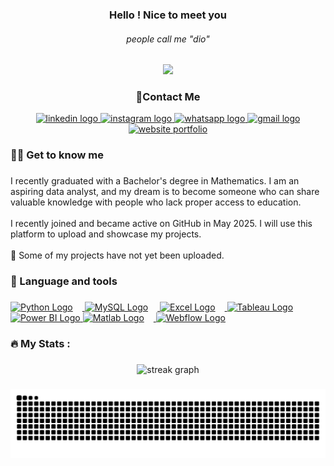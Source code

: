 ###

<h3 align="center">Hello ! Nice to meet you</h3>
<h6 align="center"> people call me "dio"</h6>

###
<div align="center">
  <img height="150" src="https://media.giphy.com/media/g4N6wTrf1v6yQ/giphy.gif?cid=ecf05e47k0imi4ffejbcyq1tgpuc75dg2kgvt0g2ib0oel9i&ep=v1_gifs_search&rid=giphy.gif&ct=g"  />
</div>

###

###
<h3 align="center"> 📲Contact Me   </h3>
<div align="center">
  <a href="https://www.linkedin.com/in/audiosetowiguno/" target="_blank">
    <img src="https://img.shields.io/static/v1?message=LinkedIn&logo=linkedin&label=&color=0077B5&logoColor=white&labelColor=&style=for-the-badge" height="25" alt="linkedin logo" />
  </a>
  <a href="https://www.instagram.com/dioy._/" target="_blank">
    <img src="https://img.shields.io/static/v1?message=Instagram&logo=instagram&label=&color=E4405F&logoColor=white&labelColor=&style=for-the-badge" height="25" alt="instagram logo" />
  </a>
  <a href="https://wa.me/6287764962146" target="_blank">
    <img src="https://img.shields.io/static/v1?message=WhatsApp&logo=whatsapp&label=&color=25D366&logoColor=white&labelColor=&style=for-the-badge" height="25" alt="whatsapp logo" />
  </a>
  <a href="mailto:audiosetowiguno@gmail.com" target="_blank">
    <img src="https://img.shields.io/static/v1?message=Gmail&logo=gmail&label=&color=D14836&logoColor=white&labelColor=&style=for-the-badge" height="25" alt="gmail logo" />
  </a>
</div>

<div align="center">
  <a href="https://bit.ly/Portfolio-Website-DataAnalyst" target="_blank">
    <img src="https://img.shields.io/badge/My%20Website%20Portfolio-blue?style=for-the-badge" height="25" alt="website portfolio" />
  </a>
</div>

###

<h3 align="left">👩‍💻  Get to know me</h3>

###

<p align="left">I recently graduated with a Bachelor's degree in Mathematics. I am an aspiring data analyst, and my dream is to become someone who can share valuable knowledge with people who lack proper access to education.<br><br>I recently joined and became active on GitHub in May 2025. I will use this platform to upload and showcase my projects.<br><br>📂 Some of my projects have not yet been uploaded.</p>

###

<h3 align="left">📸 Language and tools</h3>

###

<div align="left">
  <a href="https://www.python.org/" target="_blank">
    <img src="https://cdn.jsdelivr.net/gh/devicons/devicon/icons/python/python-original.svg" height="40" alt="Python Logo" style="margin-right: 15px;" />
  </a>
  <a href="https://www.mysql.com/" target="_blank">
    <img src="https://cdn.jsdelivr.net/gh/devicons/devicon/icons/mysql/mysql-original.svg" height="40" alt="MySQL Logo" style="margin-right: 15px;" />
  </a>
    <a href="https://www.microsoft.com/en-us/microsoft-365/excel" target="_blank">
    <img src="https://img.icons8.com/color/48/microsoft-excel-2019--v1.png" height="40" alt="Excel Logo" style="margin-right: 15px;" />
  </a>
 <a href="https://www.tableau.com/" target="_blank">
  <img src="https://cdn.worldvectorlogo.com/logos/tableau-software.svg" height="40" alt="Tableau Logo" />
</a>
  <a href="https://powerbi.microsoft.com/" target="_blank">
  <img src="https://upload.wikimedia.org/wikipedia/commons/c/cf/New_Power_BI_Logo.svg" height="40" alt="Power BI Logo" />
</a>
  <a href="https://www.mathworks.com/products/matlab.html" target="_blank">
    <img src="https://cdn.jsdelivr.net/gh/devicons/devicon/icons/matlab/matlab-original.svg" height="40" alt="Matlab Logo" style="margin-right: 15px;" />
  </a>
  <a href="https://webflow.com/" target="_blank">
    <img src="https://cdn.jsdelivr.net/gh/devicons/devicon/icons/webflow/webflow-original.svg" height="40" alt="Webflow Logo" style="margin-right: 15px;" />
  </a>

</div>

###

<h3 align="left">🔥   My Stats :</h3>

###

<div align="center">
  <img src="https://streak-stats.demolab.com?user=audiosetowiguno&locale=en&mode=daily&theme=dark&hide_border=false&border_radius=5&order=3" height="220" alt="streak graph"  />
</div>

###

<img src="https://raw.githubusercontent.com/audiosetowiguno/audiosetowiguno/output/snake.svg" alt="Snake animation" />

###
<!--
**audiosetowiguno/audiosetowiguno** is a ✨ _special_ ✨ repository because its `README.md` (this file) appears on your GitHub profile.

Here are some ideas to get you started:

- 🔭 I’m currently working on ...
- 🌱 I’m currently learning ...
- 👯 I’m looking to collaborate on ...
- 🤔 I’m looking for help with ...
- 💬 Ask me about ...
- 📫 How to reach me: ...
- 😄 Pronouns: ...
- ⚡ Fun fact: ...
-->
